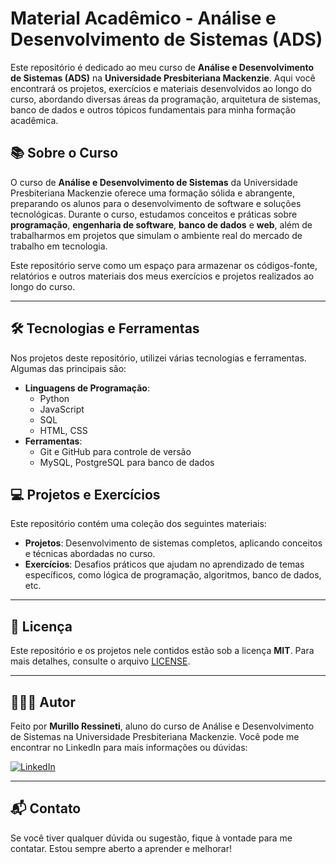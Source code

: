 # Material Acadêmico - Análise e Desenvolvimento de Sistemas (ADS)

Este repositório é dedicado ao meu curso de **Análise e Desenvolvimento de Sistemas (ADS)** na **Universidade Presbiteriana Mackenzie**. Aqui você encontrará os projetos, exercícios e materiais desenvolvidos ao longo do curso, abordando diversas áreas da programação, arquitetura de sistemas, banco de dados e outros tópicos fundamentais para minha formação acadêmica.

## 📚 Sobre o Curso

O curso de **Análise e Desenvolvimento de Sistemas** da Universidade Presbiteriana Mackenzie oferece uma formação sólida e abrangente, preparando os alunos para o desenvolvimento de software e soluções tecnológicas. Durante o curso, estudamos conceitos e práticas sobre **programação**, **engenharia de software**, **banco de dados** e **web**, além de trabalharmos em projetos que simulam o ambiente real do mercado de trabalho em tecnologia.

Este repositório serve como um espaço para armazenar os códigos-fonte, relatórios e outros materiais dos meus exercícios e projetos realizados ao longo do curso.

---

## 🛠 Tecnologias e Ferramentas

Nos projetos deste repositório, utilizei várias tecnologias e ferramentas. Algumas das principais são:

- **Linguagens de Programação**: 
  - Python
  - JavaScript
  - SQL
  - HTML, CSS
- **Ferramentas**:
  - Git e GitHub para controle de versão
  - MySQL, PostgreSQL para banco de dados

## 💻 Projetos e Exercícios

Este repositório contém uma coleção dos seguintes materiais:

- **Projetos**: Desenvolvimento de sistemas completos, aplicando conceitos e técnicas abordadas no curso.
- **Exercícios**: Desafios práticos que ajudam no aprendizado de temas específicos, como lógica de programação, algoritmos, banco de dados, etc.

---

## 📝 Licença

Este repositório e os projetos nele contidos estão sob a licença **MIT**. Para mais detalhes, consulte o arquivo [LICENSE](./LICENSE).

---

## 👨🏻‍🎓 Autor

Feito por **Murillo Ressineti**, aluno do curso de Análise e Desenvolvimento de Sistemas na Universidade Presbiteriana Mackenzie. Você pode me encontrar no LinkedIn para mais informações ou dúvidas:

[![LinkedIn](https://img.shields.io/badge/linkedin-%230077B5.svg?style=for-the-badge&logo=linkedin&logoColor=white)](https://www.linkedin.com/in/murilloressineti/)

---

## 📬 Contato

Se você tiver qualquer dúvida ou sugestão, fique à vontade para me contatar. Estou sempre aberto a aprender e melhorar!
